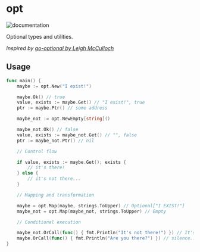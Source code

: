 # opt

![documentation](https://pkg.go.dev/badge/github.com/Southclaws/opt)

Optional types and utilities.

_Inspired by [go-optional by Leigh McCulloch](https://github.com/leighmcculloch/go-optional)_

## Usage

```go
func main() {
    maybe := opt.New("I exist!")

    maybe.Ok() // true
    value, exists := maybe.Get() // "I exist!", true
    ptr := maybe.Ptr() // some address

    maybe_not := opt.NewEmpty[string]()

    maybe_not.Ok() // false
    value, exists := maybe_not.Get() // "", false
    ptr := maybe_not.Ptr() // nil

    // Control flow

    if value, exists := maybe.Get(); exists {
        // it's there!
    } else {
        // it's not there...
    }

    // Mapping and transformation

    maybe = opt.Map(maybe, strings.ToUpper) // Optional["I EXIST!"]
    maybe_not = opt.Map(maybe_not, strings.ToUpper) // Empty

    // Conditional execution

    maybe_not.OrCall(func() { fmt.Println("It's not there!") }) // It's not there!
    maybe.OrCall(func() { fmt.Println("Are you there?") }) // silence...
}
```
